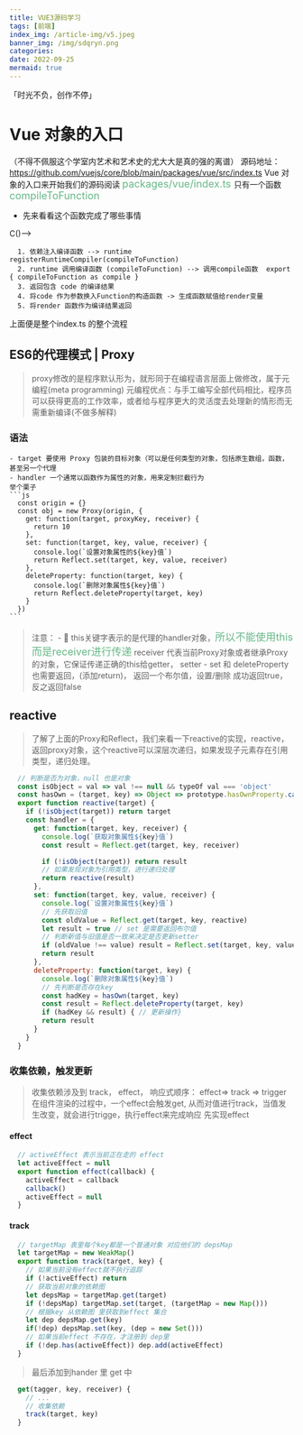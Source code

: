 ```yaml
---
title: VUE3源码学习
tags: [前端]
index_img: /article-img/v5.jpeg
banner_img: /img/sdqryn.png
categories:
date: 2022-09-25
mermaid: true
---
```

「时光不负，创作不停」
  <!--more-->
#  Vue 对象的入口
  （不得不佩服这个学室内艺术和艺术史的尤大大是真的强的离谱）
  源码地址：https://github.com/vuejs/core/blob/main/packages/vue/src/index.ts
  Vue 对象的入口来开始我们的源码阅读 <font color="#66b787" size=4 face=""> packages/vue/index.ts </font> 只有一个函数 <font color="#66b787" size=4 face=""> compileToFunction </font>
  - 先来看看这个函数完成了哪些事情
  <!-- (runtime registerRuntimeCompiler(compileToFunction))  B{依赖注入编译函数} -->C()-->
  ```
    1. 依赖注入编译函数 --> runtime registerRuntimeCompiler(compileToFunction)
    2. runtime 调用编译函数 (compileToFunction) --> 调用compile函数  export { compileToFunction as compile }
    3. 返回包含 code 的编译结果
    4. 将code 作为参数换入Function的构造函数 -> 生成函数赋值给render变量
    5. 将render 函数作为编译结果返回
  ``` 
   上面便是整个index.ts 的整个流程
   ## ES6的代理模式 | Proxy
   > proxy修改的是程序默认形为，就形同于在编程语言层面上做修改，属于元编程(meta programming)
   元编程优点：与手工编写全部代码相比，程序员可以获得更高的工作效率，或者给与程序更大的灵活度去处理新的情形而无需重新编译(不做多解释)
   ### 语法
    - target 要使用 Proxy 包装的目标对象（可以是任何类型的对象，包括原生数组，函数，甚至另一个代理
    - handler 一个通常以函数作为属性的对象，用来定制拦截行为
    举个栗子
    ```js
      const origin = {}
      const obj = new Proxy(origin, {
        get: function(target, proxyKey, receiver) {
          return 10
        },
        set: function(target, key, value, receiver) {
          console.log(`设置对象属性的${key}值`)
          return Reflect.set(target, key, value, receiver)
        },
        deleteProperty: function(target, key) {
          console.log(`删除对象属性${key}值`)
          return Reflect.deleteProperty(target, key)
        }
      })
    ```
  > 注意：
    - 🏁 this关键字表示的是代理的handler对象，<font color="#66b787" size=4 face="">所以不能使用this而是receiver进行传递</font>
  receiver 代表当前Proxy对象或者继承Proxy的对象，它保证传递正确的this给getter， setter
    - set 和 deleteProperty 也需要返回，(添加return)， 返回一个布尔值，设置/删除 成功返回true，反之返回false

  ## reactive 
  > 了解了上面的Proxy和Reflect，我们来看一下reactive的实现，reactive，返回proxy对象，这个reactive可以深层次递归，如果发现子元素存在引用类型，递归处理。
  ```js
    // 判断是否为对象，null 也是对象
    const isObject = val => val !== null && typeOf val === 'object'
    const hasOwn = (target, key) => Object => prototype.hasOwnProperty.call(target, key)
    export function reactive(target) {
      if (!isObject(target)) return target
      const handler = {
        get: function(target, key, receiver) {
          console.log(`获取对象属性${key}值`)
          const result = Reflect.get(target, key, receiver)

          if (!isObject(target)) return result
          // 如果发现对象为引用类型，进行递归处理
          return reactive(result)
        },
        set: function(target, key, value, receiver) {
          console.log(`设置对象属性${key}值`)
          // 先获取旧值
          const oldValue = Reflect.get(target, key, reactive)
          let result = true // set 是需要返回布尔值
          // 判断新值与旧值是否一致来决定是否更新setter
          if (oldValue !== value) result = Reflect.set(target, key, value, receiver)
          return result
        },
        deleteProperty: function(target, key) {
          console.log(`删除对象属性${key}值`)
          // 先判断是否存在key
          const hadKey = hasOwn(target, key)
          const result = Reflect.deleteProperty(target, key)
          if (hadKey && result) { // 更新操作}
          return result
        }
      }
    }
  ```
  ### 收集依赖，触发更新 
  > 收集依赖涉及到 track， effect， 响应式顺序： effect=> track => trigger
  在组件渲染的过程中，一个effect会触发get, 从而对值进行track，当值发生改变，就会进行trigge，执行effect来完成响应
  先实现effect
  #### effect
  ```js
    // activeEffect 表示当前正在走的 effect
    let activeEffect = null
    export function effect(callback) {
      activeEffect = callback
      callback()
      activeEffect = null
    }
  ```
  #### track

  ```js
    // targetMap 表里每个key都是一个普通对象 对应他们的 depsMap
    let targetMap = new WeakMap()
    export function track(target, key) {
      // 如果当前没有effect就不执行追踪
      if (!activeEffect) return
      // 获取当前对象的依赖图
      let depsMap = targetMap.get(target)
      if (!depsMap) targetMap.set(target, (targetMap = new Map()))
      // 根据key 从依赖图 里获取到effect 集合
      let dep depsMap.get(key)
      if(!dep) depsMap.set(key, (dep = new Set()))
      // 如果当前effect 不存在，才注册到 dep里
      if (!dep.has(activeEffect)) dep.add(activeEffect)
    }
  ```
  > 最后添加到hander 里 get 中
  ```js
    get(tagger, key, receiver) {
      // ...
      // 收集依赖
      track(target, key)
    }
  ```